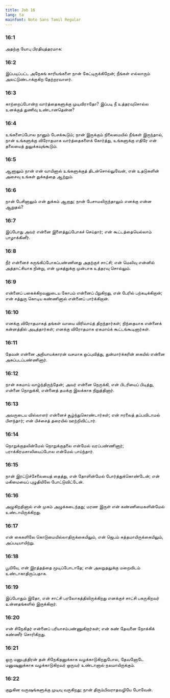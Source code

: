 ```yaml
---
title: Job 16
lang: ta
mainfont: Noto Sans Tamil Regular
---
```


###  16:1

அதற்கு யோபு பிரதியுத்தரமாக:

###  16:2

இப்படிப்பட்ட அநேகங் காரியங்களை நான் கேட்டிருக்கிறேன்; நீங்கள் எல்லாரும் அலட்டுண்டாக்குகிற தேற்றரவாளர்.

###  16:3

காற்றைப்போன்ற வார்த்தைகளுக்கு முடிவிராதோ? இப்படி நீ உத்தரவுசொல்ல உனக்குத் துணிவு உண்டானதென்ன?

###  16:4

உங்களைப்போல நானும் பேசக்கூடும்; நான் இருக்கும் நிலைமையில் நீங்கள் இருந்தால், நான் உங்களுக்கு விரோதமாக வார்த்தைகளைக் கோர்த்து, உங்களுக்கு எதிரே என் தலையைத் துலுக்கவுங்கூடும்.

###  16:5

ஆனாலும் நான் என் வாயினால் உங்களுக்குத் திடன்சொல்லுவேன், என் உதடுகளின் அசைவு உங்கள் துக்கத்தை ஆற்றும்.

###  16:6

நான் பேசினாலும் என் துக்கம் ஆறாது; நான் பேசாமலிருந்தாலும் எனக்கு என்ன ஆறுதல்?

###  16:7

இப்போது அவர் என்னை இளைத்துப்போகச் செய்தார்; என் கூட்டத்தையெல்லாம் பாழாக்கினீர்.

###  16:8

நீர் என்னைச் சுருங்கிப்போகப்பண்ணினது அதற்குச் சாட்சி; என் மெலிவு என்னில் அத்தாட்சியாக நின்று, என் முகத்துக்கு முன்பாக உத்தரவு சொல்லும்.

###  16:9

என்னைப் பகைக்கிறவனுடைய கோபம் என்னைப் பீறுகிறது, என் பேரில் பற்கடிக்கிறான்; என் சத்துரு கொடிய கண்ணினால் என்னைப் பார்க்கிறான்.

###  16:10

எனக்கு விரோதமாகத் தங்கள் வாயை விரிவாய்த் திறந்தார்கள்; நிந்தையாக என்னைக் கன்னத்தில் அடித்தார்கள்; எனக்கு விரோதமாக ஏகமாய்க் கூட்டங்கூடினார்கள்.

###  16:11

தேவன் என்னை அநியாயக்காரன் வசமாக ஒப்புவித்து, துன்மார்க்கரின் கையில் என்னை அகப்படப்பண்ணினார்.

###  16:12

நான் சுகமாய் வாழ்ந்திருந்தேன்; அவர் என்னை நெருக்கி, என் பிடரியைப் பிடித்து, என்னை நொறுக்கி, என்னைத் தமக்கு இலக்காக நிறுத்தினார்.

###  16:13

அவருடைய வில்லாளர் என்னைச் சூழ்ந்துகொண்டார்கள்; என் ஈரலைத் தப்பவிடாமல் பிளந்தார்; என் பிச்சைத் தரையில் ஊற்றிவிட்டார்.

###  16:14

நொறுக்குதலின்மேல் நொறுக்குதலை என்மேல் வரப்பண்ணினார்; பராக்கிரமசாலியைப்போல என்மேல் பாய்ந்தார்.

###  16:15

நான் இரட்டுச்சேலையைத் தைத்து, என் தோளின்மேல் போர்த்துக்கொண்டேன்; என் மகிமையைப் புழுதியிலே போட்டுவிட்டேன்.

###  16:16

அழுகிறதினால் என் முகம் அழுக்கடைந்தது; மரண இருள் என் கண்ணிமைகளின்மேல் உண்டாயிருக்கிறது.

###  16:17

என் கைகளிலே கொடுமையில்லாதிருக்கையிலும், என் ஜெபம் சுத்தமாயிருக்கையிலும், அப்படியாயிற்று.

###  16:18

பூமியே, என் இரத்தத்தை மூடிப்போடாதே; என் அலறுதலுக்கு மறைவிடம் உண்டாகாதிருப்பதாக.

###  16:19

இப்போதும் இதோ, என் சாட்சி பரலோகத்திலிருக்கிறது எனக்குச் சாட்சி பகருகிறவர் உன்னதங்களில் இருக்கிறார்.

###  16:20

என் சிநேகிதர் என்னைப் பரியாசம்பண்ணுகிறார்கள்; என் கண் தேவனை நோக்கிக் கண்ணீர் சொரிகிறது.

###  16:21

ஒரு மனுபுத்திரன் தன் சிநேகிதனுக்காக வழக்காடுகிறதுபோல, தேவனோடே மனுஷனுக்காக வழக்காடுகிறவர் ஒருவர் உண்டானால் நலமாயிருக்கும்.

###  16:22

குறுகின வருஷங்களுக்கு முடிவு வருகிறது; நான் திரும்பிவராதவழியே போவேன்.


